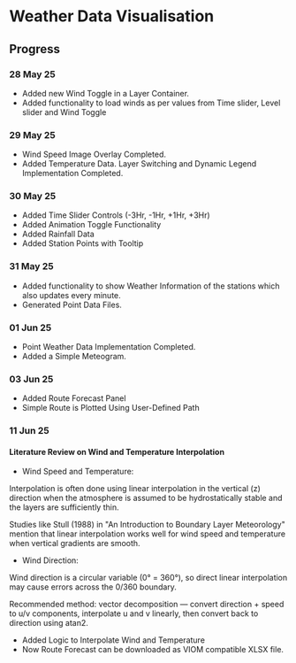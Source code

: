 # Weather Data Visualisation

## Progress

### 28 May 25
* Added new Wind Toggle in a Layer Container.
* Added functionality to load winds as per values from Time slider, Level slider and Wind Toggle

### 29 May 25
* Wind Speed Image Overlay Completed.
* Added Temperature Data. Layer Switching and Dynamic Legend Implementation Completed.

### 30 May 25
* Added Time Slider Controls (-3Hr, -1Hr, +1Hr, +3Hr)
* Added Animation Toggle Functionality
* Added Rainfall Data
* Added Station Points with Tooltip

### 31 May 25
* Added functionality to show Weather Information of the stations which also updates every minute.
* Generated Point Data Files.

### 01 Jun 25
* Point Weather Data Implementation Completed.
* Added a Simple Meteogram.

### 03 Jun 25
* Added Route Forecast Panel
* Simple Route is Plotted Using User-Defined Path

### 11 Jun 25

#### Literature Review on Wind and Temperature Interpolation
* Wind Speed and Temperature:

Interpolation is often done using linear interpolation in the vertical (z) direction when the atmosphere is assumed to be hydrostatically stable and the layers are sufficiently thin.

Studies like Stull (1988) in "An Introduction to Boundary Layer Meteorology" mention that linear interpolation works well for wind speed and temperature when vertical gradients are smooth.

* Wind Direction:

Wind direction is a circular variable (0° = 360°), so direct linear interpolation may cause errors across the 0/360 boundary.

Recommended method: vector decomposition — convert direction + speed to u/v components, interpolate u and v linearly, then convert back to direction using atan2.

* Added Logic to Interpolate Wind and Temperature
* Now Route Forecast can be downloaded as VIOM compatible XLSX file.
